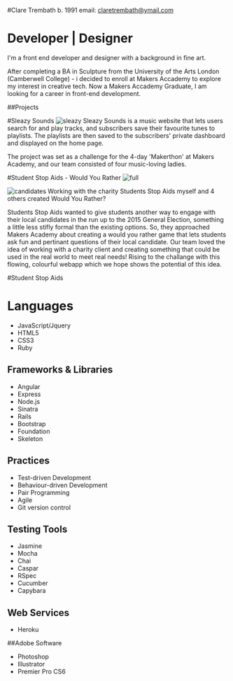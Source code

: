 #Clare Trembath
b. 1991
email: claretrembath@ymail.com 

# Developer | Designer
I'm a front end developer and designer with a background in fine art. 

After completing a BA in Sculpture from the University of the Arts London (Camberwell College) - i decided to enroll at Makers Accademy to explore my interest in creative tech. 
Now a Makers Accademy Graduate, I am looking for a career in front-end development.

##Projects

#Sleazy Sounds
![sleazy](https://cloud.githubusercontent.com/assets/8418748/6111640/59e3e83e-b082-11e4-8ee8-8213e4a21ca2.png)
Sleazy Sounds is a music website that lets users search for and play tracks, and subscribers save their favourite tunes to playlists. The playlists are then saved to the subscribers' private dashboard and displayed on the home page.

The project was set as a challenge for the 4-day 'Makerthon' at Makers Academy, and our team consisted of four music-loving ladies.


#Student Stop Aids - Would You Rather
![full](https://cloud.githubusercontent.com/assets/8418748/6108925/e4705168-b06e-11e4-91f0-942de023bf3b.png)

![candidates](https://cloud.githubusercontent.com/assets/8418748/6108988/9bb9efb4-b06f-11e4-9d62-f1fbd0b26df6.png)
Working with the charity Students Stop Aids myself and 4 others created Would You Rather?

Students Stop Aids wanted to give students another way to engage with their local candidates in the run up to the 2015 General Election, something a little less stifly formal than the existing options. So, they approached Makers Academy about creating a would you rather game that lets students ask fun and pertinant questions of their local candidate. Our team loved the idea of working with a charity client and creating something that could be used in the real world to meet real needs! Rising to the challange with this flowing, colourful webapp which we hope shows the potential of this idea.


#Student Stop Aids
# Languages
* JavaScript/Jquery
* HTML5
* CSS3
* Ruby

## Frameworks & Libraries
* Angular
* Express
* Node.js 
* Sinatra 
* Rails 
* Bootstrap 
* Foundation 
* Skeleton

## Practices
* Test-driven Development
* Behaviour-driven Development
* Pair Programming
* Agile
* Git version control

## Testing Tools
* Jasmine
* Mocha
* Chai
* Caspar
* RSpec
* Cucumber
* Capybara


## Web Services
* Heroku

##Adobe Software
* Photoshop
* Illustrator
* Premier Pro CS6